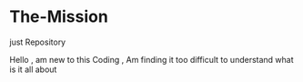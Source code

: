 # The-Mission
just Repository

Hello , am new to this Coding ,
Am finding it too difficult to understand what is it all about
